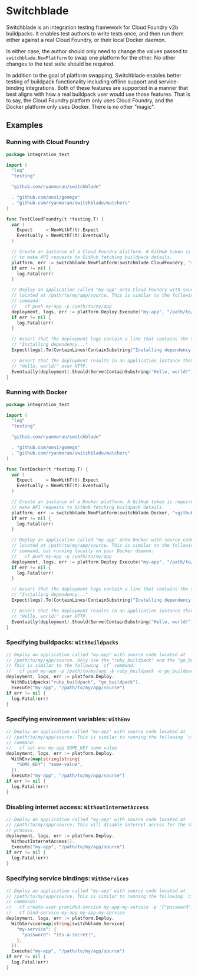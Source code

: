 # Switchblade

Switchblade is an integration testing framework for Cloud Foundry v2b
buildpacks. It enables test authors to write tests once, and then run them
either against a real Cloud Foundry, or their local Docker daemon.

In either case, the author should only need to change the values passed to
`switchblade.NewPlatform` to swap one platform for the other. No other changes
to the test suite should be required.

In addition to the goal of platform swapping, Switchblade enables better
testing of buildpack functionality including offline support and
service-binding integrations. Both of these features are supported in a manner
that best aligns with how a real buildpack user would use those features. That
is to say, the Cloud Foundry platform only uses Cloud Foundry, and the Docker
platform only uses Docker. There is no other "magic".

## Examples

### Running with Cloud Foundry

```go
package integration_test

import (
  "log"
  "testing"

  "github.com/ryanmoran/switchblade"

  . "github.com/onsi/gomega"
  . "github.com/ryanmoran/switchblade/matchers"
)

func TestCloudFoundry(t *testing.T) {
  var (
    Expect     = NewWithT(t).Expect
    Eventually = NewWithT(t).Eventually
  )

  // Create an instance of a Cloud Foundry platform. A GitHub token is required
  // to make API requests to GitHub fetching buildpack details.
  platform, err := switchblade.NewPlatform(switchblade.CloudFoundry, "<github-api-token>")
  if err != nil {
    log.Fatal(err)
  }

  // Deploy an application called "my-app" onto Cloud Foundry with source code
  // located at /path/to/my/app/source. This is similar to the following `cf`
  // command:
  //   cf push my-app -p /path/to/my/app
  deployment, logs, err := platform.Deploy.Execute("my-app", "/path/to/my/app/source")
  if err != nil {
    log.Fatal(err)
  }

  // Assert that the deployment logs contain a line that contains the substring
  // "Installing dependency..."
  Expect(logs).To(ContainLines(ContainSubstring("Installing dependency...")))

  // Assert that the deployment results in an application instance that serves
  // "Hello, world!" over HTTP.
  Eventually(deployment).Should(Serve(ContainSubstring("Hello, world!")))
}
```

### Running with Docker

```go
package integration_test

import (
  "log"
  "testing"

  "github.com/ryanmoran/switchblade"

  . "github.com/onsi/gomega"
  . "github.com/ryanmoran/switchblade/matchers"
)

func TestDocker(t *testing.T) {
  var (
    Expect     = NewWithT(t).Expect
    Eventually = NewWithT(t).Eventually
  )

  // Create an instance of a Docker platform. A GitHub token is required to
  // make API requests to GitHub fetching buildpack details.
  platform, err := switchblade.NewPlatform(switchblade.Docker, "<github-api-token>")
  if err != nil {
    log.Fatal(err)
  }

  // Deploy an application called "my-app" onto Docker with source code
  // located at /path/to/my/app/source. This is similar to the following `cf`
  // command, but running locally on your Docker daemon:
  //   cf push my-app -p /path/to/my/app
  deployment, logs, err := platform.Deploy.Execute("my-app", "/path/to/my/app/source")
  if err != nil {
    log.Fatal(err)
  }

  // Assert that the deployment logs contain a line that contains the substring
  // "Installing dependency..."
  Expect(logs).To(ContainLines(ContainSubstring("Installing dependency...")))

  // Assert that the deployment results in an application instance that serves
  // "Hello, world!" over HTTP.
  Eventually(deployment).Should(Serve(ContainSubstring("Hello, world!")))
}
```

### Specifying buildpacks: `WithBuildpacks`

```go
// Deploy an application called "my-app" with source code located at
// /path/to/my/app/source. Only use the "ruby_buildpack" and the "go_buildpack".
// This is similar to the following `cf` command:
//   cf push my-app -p /path/to/my/app -b ruby_buildpack -b go_buildpack
deployment, logs, err := platform.Deploy.
  WithBuildpacks("ruby_buildpack", "go_buildpack").
  Execute("my-app", "/path/to/my/app/source")
if err != nil {
  log.Fatal(err)
}
```

### Specifying environment variables: `WithEnv`

```go
// Deploy an application called "my-app" with source code located at
// /path/to/my/app/source. This is similar to running the following `cf`
// command:
//   cf set-env my-app SOME_KEY some-value
deployment, logs, err := platform.Deploy.
  WithEnv(map[string]string{
    "SOME_KEY": "some-value",
  }).
  Execute("my-app", "/path/to/my/app/source")
if err != nil {
  log.Fatal(err)
}
```

### Disabling internet access: `WithoutInternetAccess`

```go
// Deploy an application called "my-app" with source code located at
// /path/to/my/app/source. This will disable internet access for the staging
// process.
deployment, logs, err := platform.Deploy.
  WithoutInternetAccess().
  Execute("my-app", "/path/to/my/app/source")
if err != nil {
  log.Fatal(err)
}
```

### Specifying service bindings: `WithServices`

```go
// Deploy an application called "my-app" with source code located at
// /path/to/my/app/source. This is similar to running the following `cf`
// commands:
//   cf create-user-provided-service my-app-my-service -p '{"password": "its-a-secret!"}'
//   cf bind-service my-app my-app-my-service
deployment, logs, err := platform.Deploy.
  WithService(map[string]switchblade.Service{
    "my-service": {
      "password": "its-a-secret!",
    },
  }).
  Execute("my-app", "/path/to/my/app/source")
if err != nil {
  log.Fatal(err)
}
```
